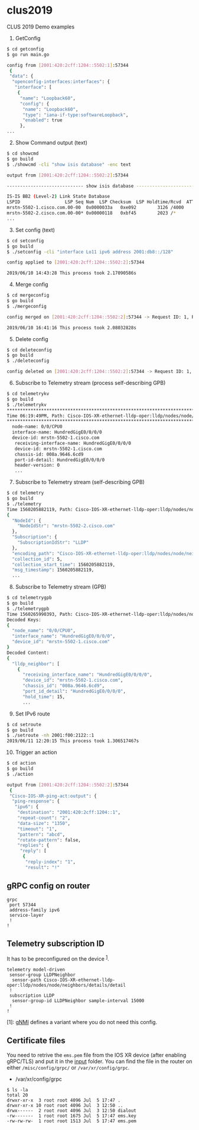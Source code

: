 # clus2019

CLUS 2019 Demo examples

1. GetConfig

```bash
$ cd getconfig
$ go run main.go

config from [2001:420:2cff:1204::5502:1]:57344
 {
 "data": {
  "openconfig-interfaces:interfaces": {
   "interface": [
    {
     "name": "Loopback60",
     "config": {
      "name": "Loopback60",
      "type": "iana-if-type:softwareLoopback",
      "enabled": true
     },
...
```

2. Show Command output (text)

```bash
$ cd showcmd
$ go build
$ ./showcmd -cli "show isis database" -enc text

output from [2001:420:2cff:1204::5502:2]:57344

----------------------------- show isis database ------------------------------

IS-IS BB2 (Level-2) Link State Database
LSPID                 LSP Seq Num  LSP Checksum  LSP Holdtime/Rcvd  ATT/P/OL
mrstn-5502-1.cisco.com.00-00  0x0000033a   0xe092        3126 /4000         0/0/0
mrstn-5502-2.cisco.com.00-00* 0x00000118   0xbf45        2023 /*            0/0/0
...
```

3. Set config (text)

```bash
$ cd setconfig
$ go build
$ ./setconfig -cli "interface Lo11 ipv6 address 2001:db8::/128"

config applied to [2001:420:2cff:1204::5502:2]:57344

2019/06/10 14:43:28 This process took 2.17090586s
```

4. Merge config

```bash
$ cd mergeconfig
$ go build
$ ./mergeconfig

config merged on [2001:420:2cff:1204::5502:2]:57344 -> Request ID: 1, Response ID: 1

2019/06/10 16:41:16 This process took 2.08032828s
```

5. Delete config

```bash
$ cd deleteconfig
$ go build
$ ./deleteconfig

config deleted on [2001:420:2cff:1204::5502:2]:57344 -> Request ID: 1, Response ID: 1
```

6. Subscribe to Telemetry stream (process self-describing GPB)

```bash
$ cd telemetrykv
$ go build
$ ./telemetrykv
******************************************************************************************
Time 06:19:49PM, Path: Cisco-IOS-XR-ethernet-lldp-oper:lldp/nodes/node/neighbors/details/detail
******************************************************************************************
  node-name: 0/0/CPU0
  interface-name: HundredGigE0/0/0/0
  device-id: mrstn-5502-1.cisco.com
   receiving-interface-name: HundredGigE0/0/0/0
   device-id: mrstn-5502-1.cisco.com
   chassis-id: 008a.9646.6cd9
   port-id-detail: HundredGigE0/0/0/0
   header-version: 0
   ...
```

7. Subscribe to Telemetry stream (self-describing GPB)

```bash
$ cd telemetry
$ go build
$ ./telemetry
Time 1560205882119, Path: Cisco-IOS-XR-ethernet-lldp-oper:lldp/nodes/node/neighbors/details/detail
{
  "NodeId": {
    "NodeIdStr": "mrstn-5502-2.cisco.com"
  },
  "Subscription": {
    "SubscriptionIdStr": "LLDP"
  },
  "encoding_path": "Cisco-IOS-XR-ethernet-lldp-oper:lldp/nodes/node/neighbors/details/detail",
  "collection_id": 5,
  "collection_start_time": 1560205882119,
  "msg_timestamp": 1560205882119,
  ...
```

8. Subscribe to Telemetry stream (GPB)

```bash
$ cd telemetrygpb
$ go build
$ ./telemetrygpb
Time 1560265990393, Path: Cisco-IOS-XR-ethernet-lldp-oper:lldp/nodes/node/neighbors/details/detail
Decoded Keys:
{
  "node_name": "0/0/CPU0",
  "interface_name": "HundredGigE0/0/0/0",
  "device_id": "mrstn-5502-1.cisco.com"
}
Decoded Content:
{
  "lldp_neighbor": [
    {
      "receiving_interface_name": "HundredGigE0/0/0/0",
      "device_id": "mrstn-5502-1.cisco.com",
      "chassis_id": "008a.9646.6cd9",
      "port_id_detail": "HundredGigE0/0/0/0",
      "hold_time": 15,
      ...
```

9. Set IPv6 route

```bash
$ cd setroute
$ go build
$ ./setroute -nh 2001:f00:2122::1
2019/06/11 12:20:15 This process took 1.306517467s
```

10. Trigger an action


```bash
$ cd action
$ go build
$ ./action

output from [2001:420:2cff:1204::5502:2]:57344
 {
 "Cisco-IOS-XR-ping-act:output": {
  "ping-response": {
   "ipv6": {
    "destination": "2001:420:2cff:1204::1",
    "repeat-count": "2",
    "data-size": "1350",
    "timeout": "1",
    "pattern": "abcd",
    "rotate-pattern": false,
    "replies": {
     "reply": [
      {
       "reply-index": "1",
       "result": "!"
```

## gRPC config on router

```
grpc
 port 57344
 address-family ipv6
 service-layer
 !
!
```

## Telemetry subscription ID 

It has to be preconfigured on the device <sup>[1](#myfootnote1)</sup>.

```
telemetry model-driven
 sensor-group LLDPNeighbor
  sensor-path Cisco-IOS-XR-ethernet-lldp-oper:lldp/nodes/node/neighbors/details/detail
 !
 subscription LLDP
  sensor-group-id LLDPNeighbor sample-interval 15000
 !
!
```

<a name="myfootnote1">[1]</a>: [gNMI](https://github.com/openconfig/reference/blob/master/rpc/gnmi/gnmi.proto) defines a variant where you do not need this config.

## Certificate files

You need to retrive the `ems.pem` file from the IOS XR device (after enabling gRPC/TLS) and put it in the [input](example/input) folder. You can find the file in the router on either `/misc/config/grpc/` or `/var/xr/config/grpc`.

- /var/xr/config/grpc

```console
$ ls -la
total 20
drwxr-xr-x  3 root root 4096 Jul  5 17:47 .
drwxr-xr-x 10 root root 4096 Jul  3 12:50 ..
drwx------  2 root root 4096 Jul  3 12:50 dialout
-rw-------  1 root root 1675 Jul  5 17:47 ems.key
-rw-rw-rw-  1 root root 1513 Jul  5 17:47 ems.pem
```
